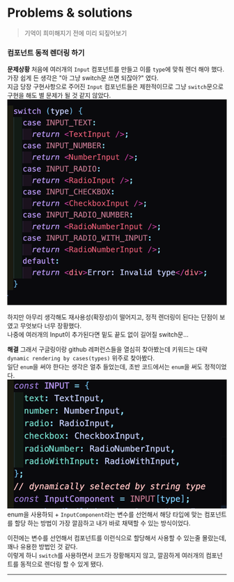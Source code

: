 # Problems & solutions

> 기억이 희미해지기 전에 미리 되짚어보기

### 컴포넌트 동적 렌더링 하기

**문제상황**
처음에 여러개의 `Input` 컴포넌트를 만들고 이를 `type`에 맞춰 렌더 해야 했다.  
가장 쉽게 든 생각은 "아 그냥 switch문 쓰면 되잖아?" 였다.  
지금 당장 구현사항으로 주어진 `Input` 컴포넌트들은 제한적이므로 그냥 `switch`문으로 구현을 해도 별 문제가 될 것 같지 않았다.  
![switch.png](./img/switch.png)

하지만 아무리 생각해도 재사용성(확장성)이 떨어지고, 정적 렌더링이 된다는 단점이 보였고 무엇보다 너무 장황했다.  
나중에 여러개의 Input이 추가된다면 밑도 끝도 없이 길어질 switch문...

**해결**
그래서 구글링이랑 github 레퍼런스들을 열심히 찾아봤는데 키워드는 대략 `dynamic rendering by cases(types)` 위주로 찾아봤다.  
일단 `enum`을 써야 한다는 생각은 얼추 들었는데, 초반 코드에서는 `enum`을 써도 정적이었다.  
![enum.png](./img/enum.png)
enum을 사용하되 + `InputComponent`라는 변수를 선언해서 해당 타입에 맞는 컴포넌트를 할당 하는 방법이 가장 깔끔하고 내가 바로 채택할 수 있는 방식이었다.

이전에는 변수를 선언해서 컴포넌트를 이런식으로 할당해서 사용할 수 있는줄 몰랐는데, 꽤나 유용한 방법인 것 같다.  
이렇게 하니 `switch`를 사용하면서 코드가 장황해지지 않고, 깔끔하게 여러개의 컴포넌트를 동적으로 렌더링 할 수 있게 됐다.

---
